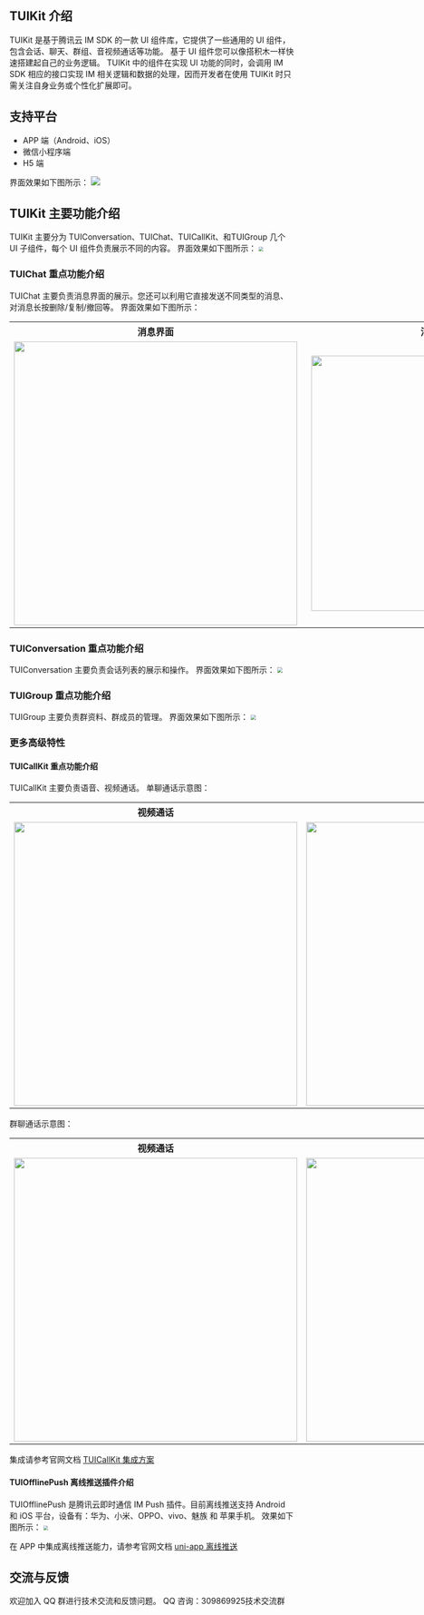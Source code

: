 
## TUIKit 介绍
TUIKit 是基于腾讯云 IM SDK 的一款 UI 组件库，它提供了一些通用的 UI 组件，包含会话、聊天、群组、音视频通话等功能。
基于 UI 组件您可以像搭积木一样快速搭建起自己的业务逻辑。
TUIKit 中的组件在实现 UI 功能的同时，会调用 IM SDK 相应的接口实现 IM 相关逻辑和数据的处理，因而开发者在使用 TUIKit 时只需关注自身业务或个性化扩展即可。

## 支持平台
- APP 端（Android、iOS）
- 微信小程序端
- H5 端

界面效果如下图所示：
![](https://qcloudimg.tencent-cloud.cn/raw/06ccb31cb4dd0ae0d93a15794f63bb81.png)
## TUIKit 主要功能介绍
TUIKit 主要分为 TUIConversation、TUIChat、TUICallKit、和TUIGroup 几个 UI 子组件，每个 UI 组件负责展示不同的内容。
界面效果如下图所示：
<img src="https://qcloudimg.tencent-cloud.cn/raw/b65ac3e2fdac99228dcaf0a2b909a156.png" style="zoom:50%;"/>

### TUIChat 重点功能介绍
TUIChat 主要负责消息界面的展示。您还可以利用它直接发送不同类型的消息、对消息长按删除/复制/撤回等。
界面效果如下图所示：
<table style="text-align:center; vertical-align:middle; width:1000px">
  <tr>
    <th style="text-align:center;" width="500px">消息界面</th>
    <th style="text-align:center;" width="500px">消息操作</th>
  </tr>
  <tr>
    <td><img style="width:500px" src="https://qcloudimg.tencent-cloud.cn/raw/c4841f05abb3d956fbf2ca6e62815bda.png"/></td>
		<td><img style="width:450px" src="https://qcloudimg.tencent-cloud.cn/raw/29aa0c54d00b03e82bbcb0a1a8445373.png"/></td>
	 </tr>
</table>

### TUIConversation 重点功能介绍
TUIConversation 主要负责会话列表的展示和操作。
界面效果如下图所示：
<img src="https://qcloudimg.tencent-cloud.cn/raw/bd41cd6ec99cb8c6e1ef0fef39002db1.png" style="zoom:60%;"/>

### TUIGroup 重点功能介绍
TUIGroup 主要负责群资料、群成员的管理。
界面效果如下图所示：
<img src="https://qcloudimg.tencent-cloud.cn/raw/31f6f3e42b5a78e844b1f9ce1bf46417.png" style="zoom:60%;"/>

### 更多高级特性

#### TUICallKit 重点功能介绍
TUICallKit 主要负责语音、视频通话。
单聊通话示意图：
<table style="text-align:center;vertical-align:middle;width:1000px">
  <tr>
    <th style="text-align:center;" width="500px">视频通话<br></th>
    <th style="text-align:center;" width="500px">语音通话<br></th>
  </tr>
  <tr>
    <td><img style="width:500px" src="https://qcloudimg.tencent-cloud.cn/raw/b412c178178c0052254f4f800559d7d4.png"  />    </td>
    <td><img style="width:500px" src="https://qcloudimg.tencent-cloud.cn/raw/6b2b6878e714e77e578e3c962659e36b.jpg" />     </td>
	 </tr>
</table>

群聊通话示意图：
<table style="text-align:center;vertical-align:middle;width:1000px">
  <tr>
    <th style="text-align:center;" width="500px">视频通话<br></th>
    <th style="text-align:center;" width="500px">语音通话<br></th>
  </tr>
  <tr>
    <td><img style="width:500px" src="https://qcloudimg.tencent-cloud.cn/raw/5ca955c288c0c45b74e4fcfcb0ec6ebb.png"  />    </td>
    <td><img style="width:500px" src="https://qcloudimg.tencent-cloud.cn/raw/068a66d2a99a910d516e645ffb06a23a.png" />     </td>
	 </tr>
</table>


集成请参考官网文档 [TUICallKit 集成方案](https://cloud.tencent.com/document/product/647/78742)

#### TUIOfflinePush 离线推送插件介绍
TUIOfflinePush 是腾讯云即时通信 IM Push 插件。目前离线推送支持 Android 和 iOS 平台，设备有：华为、小米、OPPO、vivo、魅族 和 苹果手机。
效果如下图所示：
<img src="https://qcloudimg.tencent-cloud.cn/raw/02e095b0f832c73caf5382495d7fc8d9.png" style="zoom:50%;"/>

在 APP 中集成离线推送能力，请参考官网文档 [uni-app 离线推送](https://cloud.tencent.com/document/product/269/79124)

[](id:feedback)
## 交流与反馈
欢迎加入 QQ 群进行技术交流和反馈问题。 QQ 咨询：309869925技术交流群
